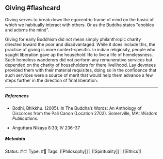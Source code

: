 ## Giving #flashcard 

Giving serves to break down the egocentric frame of mind on the basisi of which we habitually interact with others. Or as the Buddha states "enobles and adorns the mind". 

Giving for early Buddhism did not mean simply philanthropic charity directed toward the poor and disadvantaged. While it does include this, the practice of giving is more context-specific. In indian religiosity, people who saught liberation gave up the household life to live a life of homelessness. Such homeless wanderers did not perform any remunerative services but depended on the charity of householders for there livelihood. Lay devotees provided them with their material requisites,  doing so in the confidence that such services were a source of merit that would help them advance a few steps further in the  direction of final liberation.

___

##### References

- Bodhi, Bhikkhu. (2005). In The Buddha’s Words: An Anthology of Discorces from the Pali Canon (Location 2702). Somerville, MA: _Wisdom Publications_.

- Anguttara Nikaya 8:33; IV 236–37

##### Metadata
Status: #⛅️ 
Type: #🔵 
Tags: [[Philosophy]] | [[Spirituality]] | [[Ethics]]